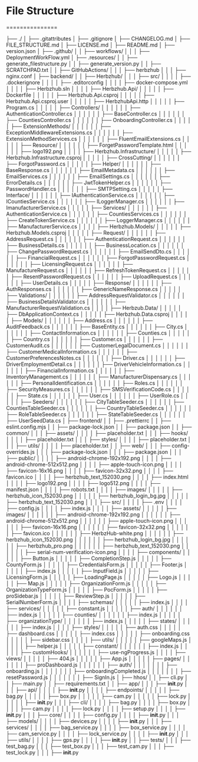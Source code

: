 # File Structure
===============

├── ./
│   ├── .gitattributes
│   ├── .gitignore
│   ├── CHANGELOG.md
│   ├── FILE_STRUCTURE.md
│   ├── LICENSE.md
│   ├── README.md
│   ├── version.json
│   ├── .github/
│   │   ├── workflows/
│   │   │   ├── DeploymentWorkFlow.yml
│   ├── .resources/
│   │   ├── generate_filestructure.py
│   │   ├── generate_version.py
│   │   ├── SCRATCHPAD.txt
│   │   ├── GitHubActions/
│   │   │   ├── herbzhub
│   │   │   ├── nginx.conf
│   ├── backend/
│   │   ├── Herbzhub/
│   │   │   ├── src/
│   │   │   │   ├── .dockerignore
│   │   │   │   ├── .editorconfig
│   │   │   │   ├── docker-compose.yml
│   │   │   │   ├── Herbzhub.sln
│   │   │   │   ├── Herbzhub.Api/
│   │   │   │   │   ├── Dockerfile
│   │   │   │   │   ├── Herbzhub.Api.csproj
│   │   │   │   │   ├── Herbzhub.Api.csproj.user
│   │   │   │   │   ├── HerbzhubApi.http
│   │   │   │   │   ├── Program.cs
│   │   │   │   │   ├── Controllers/
│   │   │   │   │   │   ├── AuthenticationController.cs
│   │   │   │   │   │   ├── BaseController.cs
│   │   │   │   │   │   ├── CountiesController.cs
│   │   │   │   │   │   ├── OnboardingController.cs
│   │   │   │   │   ├── ExtensionMethods/
│   │   │   │   │   │   ├── ExceptionMiddlewareExtensions.cs
│   │   │   │   │   │   ├── ExtensionMethodServices.cs
│   │   │   │   │   │   ├── FluentEmailExtensions.cs
│   │   │   │   │   ├── Resource/
│   │   │   │   │   │   ├── ForgetPasswordTemplate.html
│   │   │   │   │   │   ├── logo192.png
│   │   │   │   ├── Herbzhub.Infrastructure/
│   │   │   │   │   ├── Herbzhub.Infrastructure.csproj
│   │   │   │   │   ├── CrossCutting/
│   │   │   │   │   │   ├── ForgotPassword.cs
│   │   │   │   │   ├── Helper/
│   │   │   │   │   │   ├── BaseResponse.cs
│   │   │   │   │   │   ├── EmailMetadata.cs
│   │   │   │   │   │   ├── EmailServices.cs
│   │   │   │   │   │   ├── EmailSettings.cs
│   │   │   │   │   │   ├── ErrorDetails.cs
│   │   │   │   │   │   ├── JwtTokenHelper.cs
│   │   │   │   │   │   ├── PasswordHandler.cs
│   │   │   │   │   │   ├── SMTPSetting.cs
│   │   │   │   │   ├── Interface/
│   │   │   │   │   │   ├── IAuthenticationService.cs
│   │   │   │   │   │   ├── ICountiesService.cs
│   │   │   │   │   │   ├── ILoggerManager.cs
│   │   │   │   │   │   ├── ImanufacturerService.cs
│   │   │   │   │   ├── Services/
│   │   │   │   │   │   ├── AuthenticationService.cs
│   │   │   │   │   │   ├── CountiesServices.cs
│   │   │   │   │   │   ├── CreateTokenService.cs
│   │   │   │   │   │   ├── LoggerManager.cs
│   │   │   │   │   │   ├── ManufacturerService.cs
│   │   │   │   ├── Herbzhub.Models/
│   │   │   │   │   ├── Herbzhub.Models.csproj
│   │   │   │   │   ├── Request/
│   │   │   │   │   │   ├── AddressRequest.cs
│   │   │   │   │   │   ├── AuthenticationRequest.cs
│   │   │   │   │   │   ├── BusinessDetails.cs
│   │   │   │   │   │   ├── BusinessLocation.cs
│   │   │   │   │   │   ├── ChangePasswordRequest.cs
│   │   │   │   │   │   ├── EmailSendDto.cs
│   │   │   │   │   │   ├── FinancialRequest.cs
│   │   │   │   │   │   ├── ForgotPasswordRequest.cs
│   │   │   │   │   │   ├── LicensingRequest.cs
│   │   │   │   │   │   ├── ManufactureRequest.cs
│   │   │   │   │   │   ├── RefreshTokenRequest.cs
│   │   │   │   │   │   ├── ResentPasswordRequest.cs
│   │   │   │   │   │   ├── UploadRequest.cs
│   │   │   │   │   │   ├── UserDetails.cs
│   │   │   │   │   ├── Response/
│   │   │   │   │   │   ├── AuthResponses.cs
│   │   │   │   │   │   ├── GenericNameResponse.cs
│   │   │   │   │   ├── Validations/
│   │   │   │   │   │   ├── AddressRequestValidator.cs
│   │   │   │   │   │   ├── BusinessDetailsValidator.cs
│   │   │   │   │   │   ├── ManufacturerRequestValidation.cs
│   │   │   │   ├── Herbzub.Data/
│   │   │   │   │   ├── DbApplicationContext.cs
│   │   │   │   │   ├── Herbzhub.Data.csproj
│   │   │   │   │   ├── Models/
│   │   │   │   │   │   ├── Address.cs
│   │   │   │   │   │   ├── AuditFeedback.cs
│   │   │   │   │   │   ├── BaseEntity.cs
│   │   │   │   │   │   ├── City.cs
│   │   │   │   │   │   ├── ContactInformation.cs
│   │   │   │   │   │   ├── Counties.cs
│   │   │   │   │   │   ├── Country.cs
│   │   │   │   │   │   ├── Customer.cs
│   │   │   │   │   │   ├── CustomerAudit.cs
│   │   │   │   │   │   ├── CustomerLegalDocument.cs
│   │   │   │   │   │   ├── CustomerMedicalInformation.cs
│   │   │   │   │   │   ├── CustomerPreferencesNotes.cs
│   │   │   │   │   │   ├── Driver.cs
│   │   │   │   │   │   ├── DriverEmploymentDetail.cs
│   │   │   │   │   │   ├── DriverVehicleInformation.cs
│   │   │   │   │   │   ├── FinancialInformation.cs
│   │   │   │   │   │   ├── InventoryManagement.cs
│   │   │   │   │   │   ├── ManufacturerDispensary.cs
│   │   │   │   │   │   ├── PersonalIdentification.cs
│   │   │   │   │   │   ├── Roles.cs
│   │   │   │   │   │   ├── SecurityMeasures.cs
│   │   │   │   │   │   ├── SMSVerificationCode.cs
│   │   │   │   │   │   ├── State.cs
│   │   │   │   │   │   ├── User.cs
│   │   │   │   │   │   ├── UserRole.cs
│   │   │   │   │   ├── Seeders/
│   │   │   │   │   │   ├── CityTableSeeder.cs
│   │   │   │   │   │   ├── CountiesTableSeeder.cs
│   │   │   │   │   │   ├── CountryTableSeeder.cs
│   │   │   │   │   │   ├── RoleTableSeeder.cs
│   │   │   │   │   │   ├── StateTableSeeder.cs
│   │   │   │   │   │   ├── UserSeedData.cs
│   ├── frontend/
│   │   ├── .prettierrc
│   │   ├── eslint.config.mjs
│   │   ├── package-lock.json
│   │   ├── package.json
│   │   ├── common/
│   │   │   ├── assets/
│   │   │   │   ├── placeholder.txt
│   │   │   ├── hooks/
│   │   │   │   ├── placeholder.txt
│   │   │   ├── styles/
│   │   │   │   ├── placeholder.txt
│   │   │   ├── utils/
│   │   │   │   ├── placeholder.txt
│   │   ├── web/
│   │   │   ├── config-overrides.js
│   │   │   ├── package-lock.json
│   │   │   ├── package.json
│   │   │   ├── public/
│   │   │   │   ├── android-chrome-192x192.png
│   │   │   │   ├── android-chrome-512x512.png
│   │   │   │   ├── apple-touch-icon.png
│   │   │   │   ├── favicon-16x16.png
│   │   │   │   ├── favicon-32x32.png
│   │   │   │   ├── favicon.ico
│   │   │   │   ├── herbzhub_text_152030.png
│   │   │   │   ├── index.html
│   │   │   │   ├── logo192.png
│   │   │   │   ├── logo512.png
│   │   │   │   ├── manifest.json
│   │   │   │   ├── robots.txt
│   │   │   │   ├── images/
│   │   │   │   │   ├── herbzhub_icon_152030.png
│   │   │   │   │   ├── herbzhub_login_bg.jpg
│   │   │   │   │   ├── herbzhub_text_152030.png
│   │   │   ├── src/
│   │   │   │   ├── .env
│   │   │   │   ├── config.js
│   │   │   │   ├── index.js
│   │   │   │   ├── assets/
│   │   │   │   │   ├── images/
│   │   │   │   │   │   ├── android-chrome-192x192.png
│   │   │   │   │   │   ├── android-chrome-512x512.png
│   │   │   │   │   │   ├── apple-touch-icon.png
│   │   │   │   │   │   ├── favicon-16x16.png
│   │   │   │   │   │   ├── favicon-32x32.png
│   │   │   │   │   │   ├── favicon.ico
│   │   │   │   │   │   ├── HerbzHub-white.png
│   │   │   │   │   │   ├── herbzhub_icon_152030.png
│   │   │   │   │   │   ├── herbzhub_login_bg.jpg
│   │   │   │   │   │   ├── herbzhub_pro.png
│   │   │   │   │   │   ├── herbzhub_text_152030.png
│   │   │   │   │   │   ├── serial-num-verification-icon.png
│   │   │   │   ├── components/
│   │   │   │   │   ├── Button.js
│   │   │   │   │   ├── CompletionStep.js
│   │   │   │   │   ├── CountyForm.js
│   │   │   │   │   ├── CredentialsForm.js
│   │   │   │   │   ├── Footer.js
│   │   │   │   │   ├── index.js
│   │   │   │   │   ├── InputField.js
│   │   │   │   │   ├── LicensingForm.js
│   │   │   │   │   ├── LoadingPage.js
│   │   │   │   │   ├── Logo.js
│   │   │   │   │   ├── Map.js
│   │   │   │   │   ├── OrganizationForm.js
│   │   │   │   │   ├── OrganizationTypeForm.js
│   │   │   │   │   ├── PocForm.js
│   │   │   │   │   ├── proSidebar.js
│   │   │   │   │   ├── ReviewStep.js
│   │   │   │   │   ├── SerialNumberForm.js
│   │   │   │   ├── schemas/
│   │   │   │   │   ├── index.js
│   │   │   │   ├── services/
│   │   │   │   │   ├── constant.js
│   │   │   │   │   ├── auth/
│   │   │   │   │   │   ├── index.js
│   │   │   │   │   ├── counties/
│   │   │   │   │   │   ├── index.js
│   │   │   │   │   ├── organizationType/
│   │   │   │   │   │   ├── index.js
│   │   │   │   │   ├── states/
│   │   │   │   │   │   ├── index.js
│   │   │   │   ├── styles/
│   │   │   │   │   ├── auth.css
│   │   │   │   │   ├── dashboard.css
│   │   │   │   │   ├── index.css
│   │   │   │   │   ├── onboarding.css
│   │   │   │   │   ├── sidebar.css
│   │   │   │   ├── utils/
│   │   │   │   │   ├── googleMaps.js
│   │   │   │   │   ├── helper.js
│   │   │   │   │   ├── constant/
│   │   │   │   │   │   ├── index.js
│   │   │   │   │   ├── customHooks/
│   │   │   │   │   │   ├── use-ngProgress.js
│   │   │   │   ├── views/
│   │   │   │   │   ├── 404.js
│   │   │   │   │   ├── App.js
│   │   │   │   │   ├── pages/
│   │   │   │   │   │   ├── proDashboard.js
│   │   │   │   │   │   ├── auth/
│   │   │   │   │   │   │   ├── onboarding.js
│   │   │   │   │   │   │   ├── onboardingCompleted.js
│   │   │   │   │   │   │   ├── resetPassword.js
│   │   │   │   │   │   │   ├── SignIn.js
│   ├── hhos/
│   │   ├── cli.py
│   │   ├── main.py
│   │   ├── requirements.txt
│   │   ├── app/
│   │   │   ├── __init__.py
│   │   │   ├── api/
│   │   │   │   ├── __init__.py
│   │   │   │   ├── endpoints/
│   │   │   │   │   ├── bag.py
│   │   │   │   │   ├── box.py
│   │   │   │   │   ├── cam.py
│   │   │   │   │   ├── lock.py
│   │   │   │   │   ├── __init__.py
│   │   │   ├── cli/
│   │   │   │   ├── bag.py
│   │   │   │   ├── box.py
│   │   │   │   ├── cam.py
│   │   │   │   ├── lock.py
│   │   │   │   ├── setup.py
│   │   │   │   ├── __init__.py
│   │   │   ├── core/
│   │   │   │   ├── config.py
│   │   │   │   ├── __init__.py
│   │   │   ├── models/
│   │   │   │   ├── devices.py
│   │   │   │   ├── __init__.py
│   │   │   ├── services/
│   │   │   │   ├── bag_service.py
│   │   │   │   ├── box_service.py
│   │   │   │   ├── cam_service.py
│   │   │   │   ├── lock_service.py
│   │   │   │   ├── __init__.py
│   │   │   ├── utils/
│   │   │   │   ├── gps.py
│   │   │   │   ├── __init__.py
│   │   ├── tests/
│   │   │   ├── test_bag.py
│   │   │   ├── test_box.py
│   │   │   ├── test_cam.py
│   │   │   ├── test_lock.py
│   │   │   ├── __init__.py
